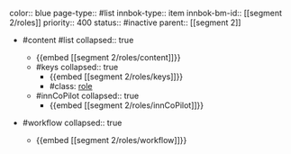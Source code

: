 color:: blue
page-type:: #list
innbok-type:: item
innbok-bm-id:: [[segment 2/roles]]
priority:: 400
status:: #inactive
parent:: [[segment 2]]

- #content #list
  collapsed:: true
	- {{embed [[segment 2/roles/content]]}}
  - #keys
    collapsed:: true
	  - {{embed [[segment 2/roles/keys]]}}
	  - #class: [role](https://go.innbok.com/#/page/innBoK%2Fclass%2Frole)
  - #innCoPilot
    collapsed:: true
	  - {{embed [[segment 2/roles/innCoPilot]]}}

- #workflow
  collapsed:: true
	- {{embed [[segment 2/roles/workflow]]}}


